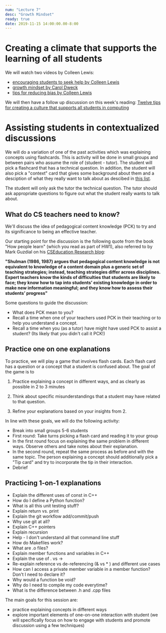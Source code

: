 ```yaml
---
num: "Lecture 7"
desc: "Growth Mindset"
ready: true
date: 2019-11-15 14:00:00.00-8:00
---
```


# Creating a climate that supports the learning of all students

We will watch two videos by Colleen Lewis:
* [encouraging students to seek help by Colleen Lewis](https://www.youtube.com/watch?v=J91iM8naM4o&index=8&list=PLHqz-wcqDQIEMMuXadwy90YxN2Qb4SrXT) 
* [growth mindset by Carol Dweck](https://www.youtube.com/watch?v=isHM1rEd3GE)
* [tips for reducing bias by Colleen Lewis](https://www.youtube.com/watch?v=f0KF3BBt1IY&index=1&list=PLHqz-wcqDQIEMMuXadwy90YxN2Qb4SrXT)

We will then have a follow up discussion on this week's reading: [Twelve tips for creating a culture that supports all students in computing](https://inroads.acm.org/article.cfm?aid=3148524)

# Assisting students in contextualized discussions
We will do a variation of one of the past activities which was explaining concepts using flashcards. This is activity will be done in small groups and between pairs who assume the role of (student - tutor). The student will pick a flashcard that has a technical question. In addition, the student will also pick a "context" card that gives some background about them and a desciption of what they really want to talk about as descibed in [this list](https://docs.google.com/document/d/1smEAOB8nIBjseuIFdg1UER0tT8wOiKPrJemfk6use-0/edit?usp=sharing).

The student will only ask the tutor the technical question. The tutor should ask appropriate questions to figure out what the student really wants to talk about.

## What do CS teachers need to know?

We'll discuss the idea of pedagogical content knowledge (PCK) to try and its significance to being an effective teacher.

Our starting point for the discussion is the following quote from the book "How people learn" (which you read as part of HW1), also referred to by Mark Guzdial on his [CSEducation Research blog](https://computinged.wordpress.com/2010/02/05/what-cs-teachers-know-pck-for-cs-ed/):

**"Shulman (1986, 1987) argues that pedagogical content knowledge is not equivalent to knowledge of a content domain plus a generic set of teaching strategies; instead, teaching strategies differ across disciplines. Expert teachers know the kinds of difficulties that students are likely to face; they know how to tap into students’ existing knowledge in order to make new information meaningful; and they know how to assess their students’ progress"**

Some questions to guide the discussion:

* What does PCK mean to you?
* Recall a time when one of your teachers used PCK in their teaching or to help you understand a concept.
* Recall a time when you (as a tutor) have might have used PCK to assist a student? (Its likely that you didn't call it PCK!)

## Practice one on one explanations 

To practice, we will play a game that involves flash cards. Each flash card has a question or a concept that a student is confused about. The goal of the game is to 

1. Practice explaining a concept in different ways, and as clearly as possible in 2 to 3 minutes

2. Think about specific misunderstandings that a student may have related to that question.

3. Refine your explanations based on your insights from 2.

In line with these goals, we will do the following activity:
* Break into small groups 5-6 students
* First round: Take turns picking a flash card and reading it to your group
* In the first round focus on explaining the same problem in different ways. Observe others and take notes about their explanation.
* In the second round, repeat the same process as before and with the same topic. The person explaining a concept should additionally pick a "Tip card" and try to incorporate the tip in their interaction. 
* Debrief

## Practicing 1-on-1 explanations 

* Explain the different uses of const in C++
* How do I define a Python function?
* What is all this unit testing stuff?
* Explain return vs. print
* Explain the git workflow add/commit/push
* Why use git at all?
* Explain C++ pointers
* Explain recursion
* Help - I don't understand all that command line stuff
* How do Makefiles work?
* What are .o files?
* Explain  member functions and variables in C++ 
* Explain the use of . vs ->
* Re-explain reference vs de-referencing (& vs * ) and different use cases
* How can I access a private member variable in a member function? Don't I need to declare it?
* Why would a function be void?
* Why do I need to compile my code everytime?
* What is the difference between .h and .cpp files

The  main goals for this session are:
* practice explaining concepts in different ways
* explore important elements of one-on-one interaction with student 
(we will specifically focus on how to engage with students and promote discussion using a few techniques)






